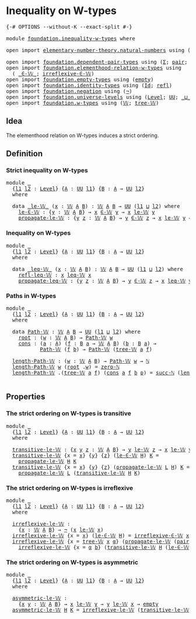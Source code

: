 # Inequality on W-types

<pre class="Agda"><a id="34" class="Symbol">{-#</a> <a id="38" class="Keyword">OPTIONS</a> <a id="46" class="Pragma">--without-K</a> <a id="58" class="Pragma">--exact-split</a> <a id="72" class="Symbol">#-}</a>

<a id="77" class="Keyword">module</a> <a id="84" href="foundation.inequality-w-types.html" class="Module">foundation.inequality-w-types</a> <a id="114" class="Keyword">where</a>

<a id="121" class="Keyword">open</a> <a id="126" class="Keyword">import</a> <a id="133" href="elementary-number-theory.natural-numbers.html" class="Module">elementary-number-theory.natural-numbers</a> <a id="174" class="Keyword">using</a> <a id="180" class="Symbol">(</a><a id="181" href="elementary-number-theory.natural-numbers.html#1444" class="Datatype">ℕ</a><a id="182" class="Symbol">;</a> <a id="184" href="elementary-number-theory.natural-numbers.html#1465" class="InductiveConstructor">zero-ℕ</a><a id="190" class="Symbol">;</a> <a id="192" href="elementary-number-theory.natural-numbers.html#1478" class="InductiveConstructor">succ-ℕ</a><a id="198" class="Symbol">)</a>

<a id="201" class="Keyword">open</a> <a id="206" class="Keyword">import</a> <a id="213" href="foundation.dependent-pair-types.html" class="Module">foundation.dependent-pair-types</a> <a id="245" class="Keyword">using</a> <a id="251" class="Symbol">(</a><a id="252" href="foundation-core.dependent-pair-types.html#502" class="Record">Σ</a><a id="253" class="Symbol">;</a> <a id="255" href="foundation-core.dependent-pair-types.html#575" class="InductiveConstructor">pair</a><a id="259" class="Symbol">;</a> <a id="261" href="foundation-core.dependent-pair-types.html#592" class="Field">pr1</a><a id="264" class="Symbol">;</a> <a id="266" href="foundation-core.dependent-pair-types.html#604" class="Field">pr2</a><a id="269" class="Symbol">)</a>
<a id="271" class="Keyword">open</a> <a id="276" class="Keyword">import</a> <a id="283" href="foundation.elementhood-relation-w-types.html" class="Module">foundation.elementhood-relation-w-types</a> <a id="323" class="Keyword">using</a>
  <a id="331" class="Symbol">(</a> <a id="333" href="foundation.elementhood-relation-w-types.html#735" class="Function Operator">_∈-𝕎_</a><a id="338" class="Symbol">;</a> <a id="340" href="foundation.elementhood-relation-w-types.html#905" class="Function">irreflexive-∈-𝕎</a><a id="355" class="Symbol">)</a>
<a id="357" class="Keyword">open</a> <a id="362" class="Keyword">import</a> <a id="369" href="foundation.empty-types.html" class="Module">foundation.empty-types</a> <a id="392" class="Keyword">using</a> <a id="398" class="Symbol">(</a><a id="399" href="foundation-core.empty-types.html#1044" class="Datatype">empty</a><a id="404" class="Symbol">)</a>
<a id="406" class="Keyword">open</a> <a id="411" class="Keyword">import</a> <a id="418" href="foundation.identity-types.html" class="Module">foundation.identity-types</a> <a id="444" class="Keyword">using</a> <a id="450" class="Symbol">(</a><a id="451" href="foundation-core.identity-types.html#641" class="Datatype">Id</a><a id="453" class="Symbol">;</a> <a id="455" href="foundation-core.identity-types.html#694" class="InductiveConstructor">refl</a><a id="459" class="Symbol">)</a>
<a id="461" class="Keyword">open</a> <a id="466" class="Keyword">import</a> <a id="473" href="foundation.negation.html" class="Module">foundation.negation</a> <a id="493" class="Keyword">using</a> <a id="499" class="Symbol">(</a><a id="500" href="foundation-core.negation.html#452" class="Function">¬</a><a id="501" class="Symbol">)</a>
<a id="503" class="Keyword">open</a> <a id="508" class="Keyword">import</a> <a id="515" href="foundation.universe-levels.html" class="Module">foundation.universe-levels</a> <a id="542" class="Keyword">using</a> <a id="548" class="Symbol">(</a><a id="549" href="Agda.Primitive.html#597" class="Postulate">Level</a><a id="554" class="Symbol">;</a> <a id="556" href="foundation-core.universe-levels.html#222" class="Primitive">UU</a><a id="558" class="Symbol">;</a> <a id="560" href="Agda.Primitive.html#810" class="Primitive Operator">_⊔_</a><a id="563" class="Symbol">)</a>
<a id="565" class="Keyword">open</a> <a id="570" class="Keyword">import</a> <a id="577" href="foundation.w-types.html" class="Module">foundation.w-types</a> <a id="596" class="Keyword">using</a> <a id="602" class="Symbol">(</a><a id="603" href="foundation.w-types.html#2315" class="Datatype">𝕎</a><a id="604" class="Symbol">;</a> <a id="606" href="foundation.w-types.html#2384" class="InductiveConstructor">tree-𝕎</a><a id="612" class="Symbol">)</a>
</pre>
## Idea

The elementhood relation on W-types induces a strict ordering.

## Definition

### Strict inequality on W-types

<pre class="Agda"><a id="749" class="Keyword">module</a> <a id="756" href="foundation.inequality-w-types.html#756" class="Module">_</a>
  <a id="760" class="Symbol">{</a><a id="761" href="foundation.inequality-w-types.html#761" class="Bound">l1</a> <a id="764" href="foundation.inequality-w-types.html#764" class="Bound">l2</a> <a id="767" class="Symbol">:</a> <a id="769" href="Agda.Primitive.html#597" class="Postulate">Level</a><a id="774" class="Symbol">}</a> <a id="776" class="Symbol">{</a><a id="777" href="foundation.inequality-w-types.html#777" class="Bound">A</a> <a id="779" class="Symbol">:</a> <a id="781" href="foundation-core.universe-levels.html#222" class="Primitive">UU</a> <a id="784" href="foundation.inequality-w-types.html#761" class="Bound">l1</a><a id="786" class="Symbol">}</a> <a id="788" class="Symbol">{</a><a id="789" href="foundation.inequality-w-types.html#789" class="Bound">B</a> <a id="791" class="Symbol">:</a> <a id="793" href="foundation.inequality-w-types.html#777" class="Bound">A</a> <a id="795" class="Symbol">→</a> <a id="797" href="foundation-core.universe-levels.html#222" class="Primitive">UU</a> <a id="800" href="foundation.inequality-w-types.html#764" class="Bound">l2</a><a id="802" class="Symbol">}</a>
  <a id="806" class="Keyword">where</a>

  <a id="815" class="Keyword">data</a> <a id="820" href="foundation.inequality-w-types.html#820" class="Datatype Operator">_le-𝕎_</a> <a id="827" class="Symbol">(</a><a id="828" href="foundation.inequality-w-types.html#828" class="Bound">x</a> <a id="830" class="Symbol">:</a> <a id="832" href="foundation.w-types.html#2315" class="Datatype">𝕎</a> <a id="834" href="foundation.inequality-w-types.html#777" class="Bound">A</a> <a id="836" href="foundation.inequality-w-types.html#789" class="Bound">B</a><a id="837" class="Symbol">)</a> <a id="839" class="Symbol">:</a> <a id="841" href="foundation.w-types.html#2315" class="Datatype">𝕎</a> <a id="843" href="foundation.inequality-w-types.html#777" class="Bound">A</a> <a id="845" href="foundation.inequality-w-types.html#789" class="Bound">B</a> <a id="847" class="Symbol">→</a> <a id="849" href="foundation-core.universe-levels.html#222" class="Primitive">UU</a> <a id="852" class="Symbol">(</a><a id="853" href="foundation.inequality-w-types.html#761" class="Bound">l1</a> <a id="856" href="Agda.Primitive.html#810" class="Primitive Operator">⊔</a> <a id="858" href="foundation.inequality-w-types.html#764" class="Bound">l2</a><a id="860" class="Symbol">)</a> <a id="862" class="Keyword">where</a>
    <a id="872" href="foundation.inequality-w-types.html#872" class="InductiveConstructor">le-∈-𝕎</a> <a id="879" class="Symbol">:</a> <a id="881" class="Symbol">{</a><a id="882" href="foundation.inequality-w-types.html#882" class="Bound">y</a> <a id="884" class="Symbol">:</a> <a id="886" href="foundation.w-types.html#2315" class="Datatype">𝕎</a> <a id="888" href="foundation.inequality-w-types.html#777" class="Bound">A</a> <a id="890" href="foundation.inequality-w-types.html#789" class="Bound">B</a><a id="891" class="Symbol">}</a> <a id="893" class="Symbol">→</a> <a id="895" href="foundation.inequality-w-types.html#828" class="Bound">x</a> <a id="897" href="foundation.elementhood-relation-w-types.html#735" class="Function Operator">∈-𝕎</a> <a id="901" href="foundation.inequality-w-types.html#882" class="Bound">y</a> <a id="903" class="Symbol">→</a> <a id="905" href="foundation.inequality-w-types.html#828" class="Bound">x</a> <a id="907" href="foundation.inequality-w-types.html#820" class="Datatype Operator">le-𝕎</a> <a id="912" href="foundation.inequality-w-types.html#882" class="Bound">y</a>
    <a id="918" href="foundation.inequality-w-types.html#918" class="InductiveConstructor">propagate-le-𝕎</a> <a id="933" class="Symbol">:</a> <a id="935" class="Symbol">{</a><a id="936" href="foundation.inequality-w-types.html#936" class="Bound">y</a> <a id="938" href="foundation.inequality-w-types.html#938" class="Bound">z</a> <a id="940" class="Symbol">:</a> <a id="942" href="foundation.w-types.html#2315" class="Datatype">𝕎</a> <a id="944" href="foundation.inequality-w-types.html#777" class="Bound">A</a> <a id="946" href="foundation.inequality-w-types.html#789" class="Bound">B</a><a id="947" class="Symbol">}</a> <a id="949" class="Symbol">→</a> <a id="951" href="foundation.inequality-w-types.html#936" class="Bound">y</a> <a id="953" href="foundation.elementhood-relation-w-types.html#735" class="Function Operator">∈-𝕎</a> <a id="957" href="foundation.inequality-w-types.html#938" class="Bound">z</a> <a id="959" class="Symbol">→</a> <a id="961" href="foundation.inequality-w-types.html#828" class="Bound">x</a> <a id="963" href="foundation.inequality-w-types.html#820" class="Datatype Operator">le-𝕎</a> <a id="968" href="foundation.inequality-w-types.html#936" class="Bound">y</a> <a id="970" class="Symbol">→</a> <a id="972" href="foundation.inequality-w-types.html#828" class="Bound">x</a> <a id="974" href="foundation.inequality-w-types.html#820" class="Datatype Operator">le-𝕎</a> <a id="979" href="foundation.inequality-w-types.html#938" class="Bound">z</a>
</pre>
### Inequality on W-types

<pre class="Agda"><a id="1021" class="Keyword">module</a> <a id="1028" href="foundation.inequality-w-types.html#1028" class="Module">_</a>
  <a id="1032" class="Symbol">{</a><a id="1033" href="foundation.inequality-w-types.html#1033" class="Bound">l1</a> <a id="1036" href="foundation.inequality-w-types.html#1036" class="Bound">l2</a> <a id="1039" class="Symbol">:</a> <a id="1041" href="Agda.Primitive.html#597" class="Postulate">Level</a><a id="1046" class="Symbol">}</a> <a id="1048" class="Symbol">{</a><a id="1049" href="foundation.inequality-w-types.html#1049" class="Bound">A</a> <a id="1051" class="Symbol">:</a> <a id="1053" href="foundation-core.universe-levels.html#222" class="Primitive">UU</a> <a id="1056" href="foundation.inequality-w-types.html#1033" class="Bound">l1</a><a id="1058" class="Symbol">}</a> <a id="1060" class="Symbol">{</a><a id="1061" href="foundation.inequality-w-types.html#1061" class="Bound">B</a> <a id="1063" class="Symbol">:</a> <a id="1065" href="foundation.inequality-w-types.html#1049" class="Bound">A</a> <a id="1067" class="Symbol">→</a> <a id="1069" href="foundation-core.universe-levels.html#222" class="Primitive">UU</a> <a id="1072" href="foundation.inequality-w-types.html#1036" class="Bound">l2</a><a id="1074" class="Symbol">}</a>
  <a id="1078" class="Keyword">where</a>

  <a id="1087" class="Keyword">data</a> <a id="1092" href="foundation.inequality-w-types.html#1092" class="Datatype Operator">_leq-𝕎_</a> <a id="1100" class="Symbol">(</a><a id="1101" href="foundation.inequality-w-types.html#1101" class="Bound">x</a> <a id="1103" class="Symbol">:</a> <a id="1105" href="foundation.w-types.html#2315" class="Datatype">𝕎</a> <a id="1107" href="foundation.inequality-w-types.html#1049" class="Bound">A</a> <a id="1109" href="foundation.inequality-w-types.html#1061" class="Bound">B</a><a id="1110" class="Symbol">)</a> <a id="1112" class="Symbol">:</a> <a id="1114" href="foundation.w-types.html#2315" class="Datatype">𝕎</a> <a id="1116" href="foundation.inequality-w-types.html#1049" class="Bound">A</a> <a id="1118" href="foundation.inequality-w-types.html#1061" class="Bound">B</a> <a id="1120" class="Symbol">→</a> <a id="1122" href="foundation-core.universe-levels.html#222" class="Primitive">UU</a> <a id="1125" class="Symbol">(</a><a id="1126" href="foundation.inequality-w-types.html#1033" class="Bound">l1</a> <a id="1129" href="Agda.Primitive.html#810" class="Primitive Operator">⊔</a> <a id="1131" href="foundation.inequality-w-types.html#1036" class="Bound">l2</a><a id="1133" class="Symbol">)</a> <a id="1135" class="Keyword">where</a>
    <a id="1145" href="foundation.inequality-w-types.html#1145" class="InductiveConstructor">refl-leq-𝕎</a> <a id="1156" class="Symbol">:</a> <a id="1158" href="foundation.inequality-w-types.html#1101" class="Bound">x</a> <a id="1160" href="foundation.inequality-w-types.html#1092" class="Datatype Operator">leq-𝕎</a> <a id="1166" href="foundation.inequality-w-types.html#1101" class="Bound">x</a>
    <a id="1172" href="foundation.inequality-w-types.html#1172" class="InductiveConstructor">propagate-leq-𝕎</a> <a id="1188" class="Symbol">:</a> <a id="1190" class="Symbol">{</a><a id="1191" href="foundation.inequality-w-types.html#1191" class="Bound">y</a> <a id="1193" href="foundation.inequality-w-types.html#1193" class="Bound">z</a> <a id="1195" class="Symbol">:</a> <a id="1197" href="foundation.w-types.html#2315" class="Datatype">𝕎</a> <a id="1199" href="foundation.inequality-w-types.html#1049" class="Bound">A</a> <a id="1201" href="foundation.inequality-w-types.html#1061" class="Bound">B</a><a id="1202" class="Symbol">}</a> <a id="1204" class="Symbol">→</a> <a id="1206" href="foundation.inequality-w-types.html#1191" class="Bound">y</a> <a id="1208" href="foundation.elementhood-relation-w-types.html#735" class="Function Operator">∈-𝕎</a> <a id="1212" href="foundation.inequality-w-types.html#1193" class="Bound">z</a> <a id="1214" class="Symbol">→</a> <a id="1216" href="foundation.inequality-w-types.html#1101" class="Bound">x</a> <a id="1218" href="foundation.inequality-w-types.html#1092" class="Datatype Operator">leq-𝕎</a> <a id="1224" href="foundation.inequality-w-types.html#1191" class="Bound">y</a> <a id="1226" class="Symbol">→</a> <a id="1228" href="foundation.inequality-w-types.html#1101" class="Bound">x</a> <a id="1230" href="foundation.inequality-w-types.html#1092" class="Datatype Operator">leq-𝕎</a> <a id="1236" href="foundation.inequality-w-types.html#1193" class="Bound">z</a>
</pre>
### Paths in W-types

<pre class="Agda"><a id="1273" class="Keyword">module</a> <a id="1280" href="foundation.inequality-w-types.html#1280" class="Module">_</a>
  <a id="1284" class="Symbol">{</a><a id="1285" href="foundation.inequality-w-types.html#1285" class="Bound">l1</a> <a id="1288" href="foundation.inequality-w-types.html#1288" class="Bound">l2</a> <a id="1291" class="Symbol">:</a> <a id="1293" href="Agda.Primitive.html#597" class="Postulate">Level</a><a id="1298" class="Symbol">}</a> <a id="1300" class="Symbol">{</a><a id="1301" href="foundation.inequality-w-types.html#1301" class="Bound">A</a> <a id="1303" class="Symbol">:</a> <a id="1305" href="foundation-core.universe-levels.html#222" class="Primitive">UU</a> <a id="1308" href="foundation.inequality-w-types.html#1285" class="Bound">l1</a><a id="1310" class="Symbol">}</a> <a id="1312" class="Symbol">{</a><a id="1313" href="foundation.inequality-w-types.html#1313" class="Bound">B</a> <a id="1315" class="Symbol">:</a> <a id="1317" href="foundation.inequality-w-types.html#1301" class="Bound">A</a> <a id="1319" class="Symbol">→</a> <a id="1321" href="foundation-core.universe-levels.html#222" class="Primitive">UU</a> <a id="1324" href="foundation.inequality-w-types.html#1288" class="Bound">l2</a><a id="1326" class="Symbol">}</a>
  <a id="1330" class="Keyword">where</a>

  <a id="1339" class="Keyword">data</a> <a id="1344" href="foundation.inequality-w-types.html#1344" class="Datatype">Path-𝕎</a> <a id="1351" class="Symbol">:</a> <a id="1353" href="foundation.w-types.html#2315" class="Datatype">𝕎</a> <a id="1355" href="foundation.inequality-w-types.html#1301" class="Bound">A</a> <a id="1357" href="foundation.inequality-w-types.html#1313" class="Bound">B</a> <a id="1359" class="Symbol">→</a> <a id="1361" href="foundation-core.universe-levels.html#222" class="Primitive">UU</a> <a id="1364" class="Symbol">(</a><a id="1365" href="foundation.inequality-w-types.html#1285" class="Bound">l1</a> <a id="1368" href="Agda.Primitive.html#810" class="Primitive Operator">⊔</a> <a id="1370" href="foundation.inequality-w-types.html#1288" class="Bound">l2</a><a id="1372" class="Symbol">)</a> <a id="1374" class="Keyword">where</a>
    <a id="1384" href="foundation.inequality-w-types.html#1384" class="InductiveConstructor">root</a> <a id="1389" class="Symbol">:</a> <a id="1391" class="Symbol">(</a><a id="1392" href="foundation.inequality-w-types.html#1392" class="Bound">w</a> <a id="1394" class="Symbol">:</a> <a id="1396" href="foundation.w-types.html#2315" class="Datatype">𝕎</a> <a id="1398" href="foundation.inequality-w-types.html#1301" class="Bound">A</a> <a id="1400" href="foundation.inequality-w-types.html#1313" class="Bound">B</a><a id="1401" class="Symbol">)</a> <a id="1403" class="Symbol">→</a> <a id="1405" href="foundation.inequality-w-types.html#1344" class="Datatype">Path-𝕎</a> <a id="1412" href="foundation.inequality-w-types.html#1392" class="Bound">w</a>
    <a id="1418" href="foundation.inequality-w-types.html#1418" class="InductiveConstructor">cons</a> <a id="1423" class="Symbol">:</a> <a id="1425" class="Symbol">(</a><a id="1426" href="foundation.inequality-w-types.html#1426" class="Bound">a</a> <a id="1428" class="Symbol">:</a> <a id="1430" href="foundation.inequality-w-types.html#1301" class="Bound">A</a><a id="1431" class="Symbol">)</a> <a id="1433" class="Symbol">(</a><a id="1434" href="foundation.inequality-w-types.html#1434" class="Bound">f</a> <a id="1436" class="Symbol">:</a> <a id="1438" href="foundation.inequality-w-types.html#1313" class="Bound">B</a> <a id="1440" href="foundation.inequality-w-types.html#1426" class="Bound">a</a> <a id="1442" class="Symbol">→</a> <a id="1444" href="foundation.w-types.html#2315" class="Datatype">𝕎</a> <a id="1446" href="foundation.inequality-w-types.html#1301" class="Bound">A</a> <a id="1448" href="foundation.inequality-w-types.html#1313" class="Bound">B</a><a id="1449" class="Symbol">)</a> <a id="1451" class="Symbol">(</a><a id="1452" href="foundation.inequality-w-types.html#1452" class="Bound">b</a> <a id="1454" class="Symbol">:</a> <a id="1456" href="foundation.inequality-w-types.html#1313" class="Bound">B</a> <a id="1458" href="foundation.inequality-w-types.html#1426" class="Bound">a</a><a id="1459" class="Symbol">)</a> <a id="1461" class="Symbol">→</a>
           <a id="1474" href="foundation.inequality-w-types.html#1344" class="Datatype">Path-𝕎</a> <a id="1481" class="Symbol">(</a><a id="1482" href="foundation.inequality-w-types.html#1434" class="Bound">f</a> <a id="1484" href="foundation.inequality-w-types.html#1452" class="Bound">b</a><a id="1485" class="Symbol">)</a> <a id="1487" class="Symbol">→</a> <a id="1489" href="foundation.inequality-w-types.html#1344" class="Datatype">Path-𝕎</a> <a id="1496" class="Symbol">(</a><a id="1497" href="foundation.w-types.html#2384" class="InductiveConstructor">tree-𝕎</a> <a id="1504" href="foundation.inequality-w-types.html#1426" class="Bound">a</a> <a id="1506" href="foundation.inequality-w-types.html#1434" class="Bound">f</a><a id="1507" class="Symbol">)</a>

  <a id="1512" href="foundation.inequality-w-types.html#1512" class="Function">length-Path-𝕎</a> <a id="1526" class="Symbol">:</a> <a id="1528" class="Symbol">(</a><a id="1529" href="foundation.inequality-w-types.html#1529" class="Bound">w</a> <a id="1531" class="Symbol">:</a> <a id="1533" href="foundation.w-types.html#2315" class="Datatype">𝕎</a> <a id="1535" href="foundation.inequality-w-types.html#1301" class="Bound">A</a> <a id="1537" href="foundation.inequality-w-types.html#1313" class="Bound">B</a><a id="1538" class="Symbol">)</a> <a id="1540" class="Symbol">→</a> <a id="1542" href="foundation.inequality-w-types.html#1344" class="Datatype">Path-𝕎</a> <a id="1549" href="foundation.inequality-w-types.html#1529" class="Bound">w</a> <a id="1551" class="Symbol">→</a> <a id="1553" href="elementary-number-theory.natural-numbers.html#1444" class="Datatype">ℕ</a>
  <a id="1557" href="foundation.inequality-w-types.html#1512" class="Function">length-Path-𝕎</a> <a id="1571" href="foundation.inequality-w-types.html#1571" class="Bound">w</a> <a id="1573" class="Symbol">(</a><a id="1574" href="foundation.inequality-w-types.html#1384" class="InductiveConstructor">root</a> <a id="1579" class="DottedPattern Symbol">.</a><a id="1580" href="foundation.inequality-w-types.html#1571" class="DottedPattern Bound">w</a><a id="1581" class="Symbol">)</a> <a id="1583" class="Symbol">=</a> <a id="1585" href="elementary-number-theory.natural-numbers.html#1465" class="InductiveConstructor">zero-ℕ</a>
  <a id="1594" href="foundation.inequality-w-types.html#1512" class="Function">length-Path-𝕎</a> <a id="1608" class="DottedPattern Symbol">.(</a><a id="1610" href="foundation.w-types.html#2384" class="DottedPattern InductiveConstructor">tree-𝕎</a> <a id="1617" href="foundation.inequality-w-types.html#1628" class="DottedPattern Bound">a</a> <a id="1619" href="foundation.inequality-w-types.html#1630" class="DottedPattern Bound">f</a><a id="1620" class="DottedPattern Symbol">)</a> <a id="1622" class="Symbol">(</a><a id="1623" href="foundation.inequality-w-types.html#1418" class="InductiveConstructor">cons</a> <a id="1628" href="foundation.inequality-w-types.html#1628" class="Bound">a</a> <a id="1630" href="foundation.inequality-w-types.html#1630" class="Bound">f</a> <a id="1632" href="foundation.inequality-w-types.html#1632" class="Bound">b</a> <a id="1634" href="foundation.inequality-w-types.html#1634" class="Bound">p</a><a id="1635" class="Symbol">)</a> <a id="1637" class="Symbol">=</a> <a id="1639" href="elementary-number-theory.natural-numbers.html#1478" class="InductiveConstructor">succ-ℕ</a> <a id="1646" class="Symbol">(</a><a id="1647" href="foundation.inequality-w-types.html#1512" class="Function">length-Path-𝕎</a> <a id="1661" class="Symbol">(</a><a id="1662" href="foundation.inequality-w-types.html#1630" class="Bound">f</a> <a id="1664" href="foundation.inequality-w-types.html#1632" class="Bound">b</a><a id="1665" class="Symbol">)</a> <a id="1667" href="foundation.inequality-w-types.html#1634" class="Bound">p</a><a id="1668" class="Symbol">)</a>

</pre>
## Properties

### The strict ordering on W-types is transitive

<pre class="Agda"><a id="1749" class="Keyword">module</a> <a id="1756" href="foundation.inequality-w-types.html#1756" class="Module">_</a>
  <a id="1760" class="Symbol">{</a><a id="1761" href="foundation.inequality-w-types.html#1761" class="Bound">l1</a> <a id="1764" href="foundation.inequality-w-types.html#1764" class="Bound">l2</a> <a id="1767" class="Symbol">:</a> <a id="1769" href="Agda.Primitive.html#597" class="Postulate">Level</a><a id="1774" class="Symbol">}</a> <a id="1776" class="Symbol">{</a><a id="1777" href="foundation.inequality-w-types.html#1777" class="Bound">A</a> <a id="1779" class="Symbol">:</a> <a id="1781" href="foundation-core.universe-levels.html#222" class="Primitive">UU</a> <a id="1784" href="foundation.inequality-w-types.html#1761" class="Bound">l1</a><a id="1786" class="Symbol">}</a> <a id="1788" class="Symbol">{</a><a id="1789" href="foundation.inequality-w-types.html#1789" class="Bound">B</a> <a id="1791" class="Symbol">:</a> <a id="1793" href="foundation.inequality-w-types.html#1777" class="Bound">A</a> <a id="1795" class="Symbol">→</a> <a id="1797" href="foundation-core.universe-levels.html#222" class="Primitive">UU</a> <a id="1800" href="foundation.inequality-w-types.html#1764" class="Bound">l2</a><a id="1802" class="Symbol">}</a>
  <a id="1806" class="Keyword">where</a>

  <a id="1815" href="foundation.inequality-w-types.html#1815" class="Function">transitive-le-𝕎</a> <a id="1831" class="Symbol">:</a> <a id="1833" class="Symbol">{</a><a id="1834" href="foundation.inequality-w-types.html#1834" class="Bound">x</a> <a id="1836" href="foundation.inequality-w-types.html#1836" class="Bound">y</a> <a id="1838" href="foundation.inequality-w-types.html#1838" class="Bound">z</a> <a id="1840" class="Symbol">:</a> <a id="1842" href="foundation.w-types.html#2315" class="Datatype">𝕎</a> <a id="1844" href="foundation.inequality-w-types.html#1777" class="Bound">A</a> <a id="1846" href="foundation.inequality-w-types.html#1789" class="Bound">B</a><a id="1847" class="Symbol">}</a> <a id="1849" class="Symbol">→</a> <a id="1851" href="foundation.inequality-w-types.html#1836" class="Bound">y</a> <a id="1853" href="foundation.inequality-w-types.html#820" class="Datatype Operator">le-𝕎</a> <a id="1858" href="foundation.inequality-w-types.html#1838" class="Bound">z</a> <a id="1860" class="Symbol">→</a> <a id="1862" href="foundation.inequality-w-types.html#1834" class="Bound">x</a> <a id="1864" href="foundation.inequality-w-types.html#820" class="Datatype Operator">le-𝕎</a> <a id="1869" href="foundation.inequality-w-types.html#1836" class="Bound">y</a> <a id="1871" class="Symbol">→</a> <a id="1873" href="foundation.inequality-w-types.html#1834" class="Bound">x</a> <a id="1875" href="foundation.inequality-w-types.html#820" class="Datatype Operator">le-𝕎</a> <a id="1880" href="foundation.inequality-w-types.html#1838" class="Bound">z</a>
  <a id="1884" href="foundation.inequality-w-types.html#1815" class="Function">transitive-le-𝕎</a> <a id="1900" class="Symbol">{</a><a id="1901" class="Argument">x</a> <a id="1903" class="Symbol">=</a> <a id="1905" href="foundation.inequality-w-types.html#1905" class="Bound">x</a><a id="1906" class="Symbol">}</a> <a id="1908" class="Symbol">{</a><a id="1909" href="foundation.inequality-w-types.html#1909" class="Bound">y</a><a id="1910" class="Symbol">}</a> <a id="1912" class="Symbol">{</a><a id="1913" href="foundation.inequality-w-types.html#1913" class="Bound">z</a><a id="1914" class="Symbol">}</a> <a id="1916" class="Symbol">(</a><a id="1917" href="foundation.inequality-w-types.html#872" class="InductiveConstructor">le-∈-𝕎</a> <a id="1924" href="foundation.inequality-w-types.html#1924" class="Bound">H</a><a id="1925" class="Symbol">)</a> <a id="1927" href="foundation.inequality-w-types.html#1927" class="Bound">K</a> <a id="1929" class="Symbol">=</a>
    <a id="1935" href="foundation.inequality-w-types.html#918" class="InductiveConstructor">propagate-le-𝕎</a> <a id="1950" href="foundation.inequality-w-types.html#1924" class="Bound">H</a> <a id="1952" href="foundation.inequality-w-types.html#1927" class="Bound">K</a>
  <a id="1956" href="foundation.inequality-w-types.html#1815" class="Function">transitive-le-𝕎</a> <a id="1972" class="Symbol">{</a><a id="1973" class="Argument">x</a> <a id="1975" class="Symbol">=</a> <a id="1977" href="foundation.inequality-w-types.html#1977" class="Bound">x</a><a id="1978" class="Symbol">}</a> <a id="1980" class="Symbol">{</a><a id="1981" href="foundation.inequality-w-types.html#1981" class="Bound">y</a><a id="1982" class="Symbol">}</a> <a id="1984" class="Symbol">{</a><a id="1985" href="foundation.inequality-w-types.html#1985" class="Bound">z</a><a id="1986" class="Symbol">}</a> <a id="1988" class="Symbol">(</a><a id="1989" href="foundation.inequality-w-types.html#918" class="InductiveConstructor">propagate-le-𝕎</a> <a id="2004" href="foundation.inequality-w-types.html#2004" class="Bound">L</a> <a id="2006" href="foundation.inequality-w-types.html#2006" class="Bound">H</a><a id="2007" class="Symbol">)</a> <a id="2009" href="foundation.inequality-w-types.html#2009" class="Bound">K</a> <a id="2011" class="Symbol">=</a>
    <a id="2017" href="foundation.inequality-w-types.html#918" class="InductiveConstructor">propagate-le-𝕎</a> <a id="2032" href="foundation.inequality-w-types.html#2004" class="Bound">L</a> <a id="2034" class="Symbol">(</a><a id="2035" href="foundation.inequality-w-types.html#1815" class="Function">transitive-le-𝕎</a> <a id="2051" href="foundation.inequality-w-types.html#2006" class="Bound">H</a> <a id="2053" href="foundation.inequality-w-types.html#2009" class="Bound">K</a><a id="2054" class="Symbol">)</a>
</pre>
### The strict ordering on W-types is irreflexive

<pre class="Agda"><a id="2120" class="Keyword">module</a> <a id="2127" href="foundation.inequality-w-types.html#2127" class="Module">_</a>
  <a id="2131" class="Symbol">{</a><a id="2132" href="foundation.inequality-w-types.html#2132" class="Bound">l1</a> <a id="2135" href="foundation.inequality-w-types.html#2135" class="Bound">l2</a> <a id="2138" class="Symbol">:</a> <a id="2140" href="Agda.Primitive.html#597" class="Postulate">Level</a><a id="2145" class="Symbol">}</a> <a id="2147" class="Symbol">{</a><a id="2148" href="foundation.inequality-w-types.html#2148" class="Bound">A</a> <a id="2150" class="Symbol">:</a> <a id="2152" href="foundation-core.universe-levels.html#222" class="Primitive">UU</a> <a id="2155" href="foundation.inequality-w-types.html#2132" class="Bound">l1</a><a id="2157" class="Symbol">}</a> <a id="2159" class="Symbol">{</a><a id="2160" href="foundation.inequality-w-types.html#2160" class="Bound">B</a> <a id="2162" class="Symbol">:</a> <a id="2164" href="foundation.inequality-w-types.html#2148" class="Bound">A</a> <a id="2166" class="Symbol">→</a> <a id="2168" href="foundation-core.universe-levels.html#222" class="Primitive">UU</a> <a id="2171" href="foundation.inequality-w-types.html#2135" class="Bound">l2</a><a id="2173" class="Symbol">}</a>
  <a id="2177" class="Keyword">where</a>

  <a id="2186" href="foundation.inequality-w-types.html#2186" class="Function">irreflexive-le-𝕎</a> <a id="2203" class="Symbol">:</a>
    <a id="2209" class="Symbol">{</a><a id="2210" href="foundation.inequality-w-types.html#2210" class="Bound">x</a> <a id="2212" class="Symbol">:</a> <a id="2214" href="foundation.w-types.html#2315" class="Datatype">𝕎</a> <a id="2216" href="foundation.inequality-w-types.html#2148" class="Bound">A</a> <a id="2218" href="foundation.inequality-w-types.html#2160" class="Bound">B</a><a id="2219" class="Symbol">}</a> <a id="2221" class="Symbol">→</a> <a id="2223" href="foundation-core.negation.html#452" class="Function">¬</a> <a id="2225" class="Symbol">(</a><a id="2226" href="foundation.inequality-w-types.html#2210" class="Bound">x</a> <a id="2228" href="foundation.inequality-w-types.html#820" class="Datatype Operator">le-𝕎</a> <a id="2233" href="foundation.inequality-w-types.html#2210" class="Bound">x</a><a id="2234" class="Symbol">)</a>
  <a id="2238" href="foundation.inequality-w-types.html#2186" class="Function">irreflexive-le-𝕎</a> <a id="2255" class="Symbol">{</a><a id="2256" class="Argument">x</a> <a id="2258" class="Symbol">=</a> <a id="2260" href="foundation.inequality-w-types.html#2260" class="Bound">x</a><a id="2261" class="Symbol">}</a> <a id="2263" class="Symbol">(</a><a id="2264" href="foundation.inequality-w-types.html#872" class="InductiveConstructor">le-∈-𝕎</a> <a id="2271" href="foundation.inequality-w-types.html#2271" class="Bound">H</a><a id="2272" class="Symbol">)</a> <a id="2274" class="Symbol">=</a> <a id="2276" href="foundation.elementhood-relation-w-types.html#905" class="Function">irreflexive-∈-𝕎</a> <a id="2292" href="foundation.inequality-w-types.html#2260" class="Bound">x</a> <a id="2294" href="foundation.inequality-w-types.html#2271" class="Bound">H</a>
  <a id="2298" href="foundation.inequality-w-types.html#2186" class="Function">irreflexive-le-𝕎</a> <a id="2315" class="Symbol">{</a><a id="2316" class="Argument">x</a> <a id="2318" class="Symbol">=</a> <a id="2320" href="foundation.w-types.html#2384" class="InductiveConstructor">tree-𝕎</a> <a id="2327" href="foundation.inequality-w-types.html#2327" class="Bound">x</a> <a id="2329" href="foundation.inequality-w-types.html#2329" class="Bound">α</a><a id="2330" class="Symbol">}</a> <a id="2332" class="Symbol">(</a><a id="2333" href="foundation.inequality-w-types.html#918" class="InductiveConstructor">propagate-le-𝕎</a> <a id="2348" class="Symbol">(</a><a id="2349" href="foundation-core.dependent-pair-types.html#575" class="InductiveConstructor">pair</a> <a id="2354" href="foundation.inequality-w-types.html#2354" class="Bound">b</a> <a id="2356" href="foundation-core.identity-types.html#694" class="InductiveConstructor">refl</a><a id="2360" class="Symbol">)</a> <a id="2362" href="foundation.inequality-w-types.html#2362" class="Bound">H</a><a id="2363" class="Symbol">)</a> <a id="2365" class="Symbol">=</a>
    <a id="2371" href="foundation.inequality-w-types.html#2186" class="Function">irreflexive-le-𝕎</a> <a id="2388" class="Symbol">{</a><a id="2389" class="Argument">x</a> <a id="2391" class="Symbol">=</a> <a id="2393" href="foundation.inequality-w-types.html#2329" class="Bound">α</a> <a id="2395" href="foundation.inequality-w-types.html#2354" class="Bound">b</a><a id="2396" class="Symbol">}</a> <a id="2398" class="Symbol">(</a><a id="2399" href="foundation.inequality-w-types.html#1815" class="Function">transitive-le-𝕎</a> <a id="2415" href="foundation.inequality-w-types.html#2362" class="Bound">H</a> <a id="2417" class="Symbol">(</a><a id="2418" href="foundation.inequality-w-types.html#872" class="InductiveConstructor">le-∈-𝕎</a> <a id="2425" class="Symbol">(</a><a id="2426" href="foundation-core.dependent-pair-types.html#575" class="InductiveConstructor">pair</a> <a id="2431" href="foundation.inequality-w-types.html#2354" class="Bound">b</a> <a id="2433" href="foundation-core.identity-types.html#694" class="InductiveConstructor">refl</a><a id="2437" class="Symbol">)))</a>
</pre>
### The strict ordering on W-types is asymmetric

<pre class="Agda"><a id="2504" class="Keyword">module</a> <a id="2511" href="foundation.inequality-w-types.html#2511" class="Module">_</a>
  <a id="2515" class="Symbol">{</a><a id="2516" href="foundation.inequality-w-types.html#2516" class="Bound">l1</a> <a id="2519" href="foundation.inequality-w-types.html#2519" class="Bound">l2</a> <a id="2522" class="Symbol">:</a> <a id="2524" href="Agda.Primitive.html#597" class="Postulate">Level</a><a id="2529" class="Symbol">}</a> <a id="2531" class="Symbol">{</a><a id="2532" href="foundation.inequality-w-types.html#2532" class="Bound">A</a> <a id="2534" class="Symbol">:</a> <a id="2536" href="foundation-core.universe-levels.html#222" class="Primitive">UU</a> <a id="2539" href="foundation.inequality-w-types.html#2516" class="Bound">l1</a><a id="2541" class="Symbol">}</a> <a id="2543" class="Symbol">{</a><a id="2544" href="foundation.inequality-w-types.html#2544" class="Bound">B</a> <a id="2546" class="Symbol">:</a> <a id="2548" href="foundation.inequality-w-types.html#2532" class="Bound">A</a> <a id="2550" class="Symbol">→</a> <a id="2552" href="foundation-core.universe-levels.html#222" class="Primitive">UU</a> <a id="2555" href="foundation.inequality-w-types.html#2519" class="Bound">l2</a><a id="2557" class="Symbol">}</a>
  <a id="2561" class="Keyword">where</a>

  <a id="2570" href="foundation.inequality-w-types.html#2570" class="Function">asymmetric-le-𝕎</a> <a id="2586" class="Symbol">:</a>
    <a id="2592" class="Symbol">{</a><a id="2593" href="foundation.inequality-w-types.html#2593" class="Bound">x</a> <a id="2595" href="foundation.inequality-w-types.html#2595" class="Bound">y</a> <a id="2597" class="Symbol">:</a> <a id="2599" href="foundation.w-types.html#2315" class="Datatype">𝕎</a> <a id="2601" href="foundation.inequality-w-types.html#2532" class="Bound">A</a> <a id="2603" href="foundation.inequality-w-types.html#2544" class="Bound">B</a><a id="2604" class="Symbol">}</a> <a id="2606" class="Symbol">→</a> <a id="2608" href="foundation.inequality-w-types.html#2593" class="Bound">x</a> <a id="2610" href="foundation.inequality-w-types.html#820" class="Datatype Operator">le-𝕎</a> <a id="2615" href="foundation.inequality-w-types.html#2595" class="Bound">y</a> <a id="2617" class="Symbol">→</a> <a id="2619" href="foundation.inequality-w-types.html#2595" class="Bound">y</a> <a id="2621" href="foundation.inequality-w-types.html#820" class="Datatype Operator">le-𝕎</a> <a id="2626" href="foundation.inequality-w-types.html#2593" class="Bound">x</a> <a id="2628" class="Symbol">→</a> <a id="2630" href="foundation-core.empty-types.html#1044" class="Datatype">empty</a>
  <a id="2638" href="foundation.inequality-w-types.html#2570" class="Function">asymmetric-le-𝕎</a> <a id="2654" href="foundation.inequality-w-types.html#2654" class="Bound">H</a> <a id="2656" href="foundation.inequality-w-types.html#2656" class="Bound">K</a> <a id="2658" class="Symbol">=</a> <a id="2660" href="foundation.inequality-w-types.html#2186" class="Function">irreflexive-le-𝕎</a> <a id="2677" class="Symbol">(</a><a id="2678" href="foundation.inequality-w-types.html#1815" class="Function">transitive-le-𝕎</a> <a id="2694" href="foundation.inequality-w-types.html#2654" class="Bound">H</a> <a id="2696" href="foundation.inequality-w-types.html#2656" class="Bound">K</a><a id="2697" class="Symbol">)</a>
</pre>
